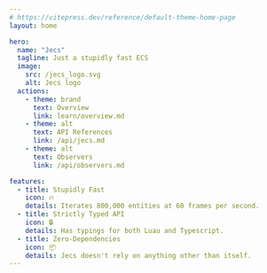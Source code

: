 ```yaml
---
# https://vitepress.dev/reference/default-theme-home-page
layout: home

hero:
  name: "Jecs"
  tagline: Just a stupidly fast ECS
  image:
    src: /jecs_logo.svg
    alt: Jecs logo
  actions:
    - theme: brand
      text: Overview
      link: learn/overview.md
    - theme: alt
      text: API References
      link: /api/jecs.md
    - theme: alt
      text: Observers
      link: /api/observers.md

features:
  - title: Stupidly Fast
    icon: 🔥
    details: Iterates 800,000 entities at 60 frames per second.
  - title: Strictly Typed API
    icon: 🔒
    details: Has typings for both Luau and Typescript.
  - title: Zero-Dependencies
    icon: 📦
    details: Jecs doesn't rely on anything other than itself.
---
```


